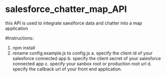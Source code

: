 # salesforce_chatter_map_API
this API is used to integrate saeslforce data and chatter into a map application

#Instructions:
1. npm install
2. rename config.example.js to config.js
    a. specify the client id  of your salesforce connected app
    b. specify the client secret of your salesforce connected app
    c. specify your sanbox root or production root url
    d. specify the callback url of your front end application. 
